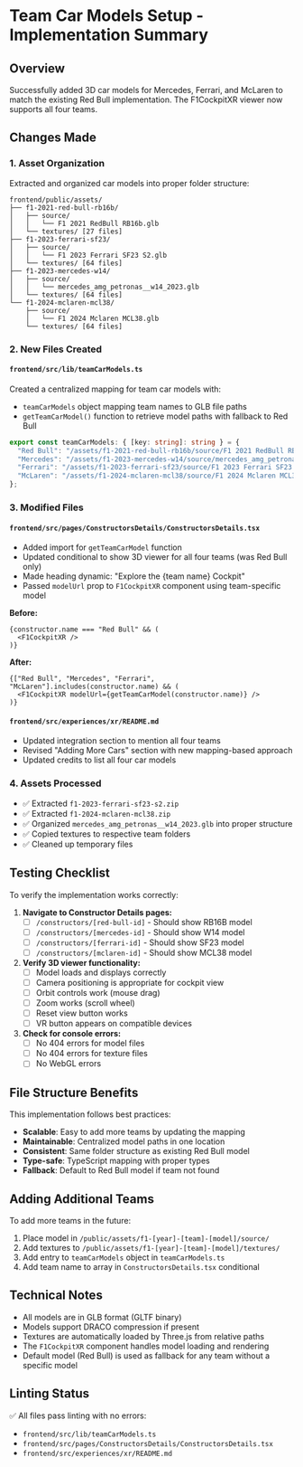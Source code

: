 # Team Car Models Setup - Implementation Summary

## Overview
Successfully added 3D car models for Mercedes, Ferrari, and McLaren to match the existing Red Bull implementation. The F1CockpitXR viewer now supports all four teams.

## Changes Made

### 1. Asset Organization
Extracted and organized car models into proper folder structure:

```
frontend/public/assets/
├── f1-2021-red-bull-rb16b/
│   ├── source/
│   │   └── F1 2021 RedBull RB16b.glb
│   └── textures/ [27 files]
├── f1-2023-ferrari-sf23/
│   ├── source/
│   │   └── F1 2023 Ferrari SF23 S2.glb
│   └── textures/ [64 files]
├── f1-2023-mercedes-w14/
│   ├── source/
│   │   └── mercedes_amg_petronas__w14_2023.glb
│   └── textures/ [64 files]
└── f1-2024-mclaren-mcl38/
    ├── source/
    │   └── F1 2024 Mclaren MCL38.glb
    └── textures/ [64 files]
```

### 2. New Files Created

#### `frontend/src/lib/teamCarModels.ts`
Created a centralized mapping for team car models with:
- `teamCarModels` object mapping team names to GLB file paths
- `getTeamCarModel()` function to retrieve model paths with fallback to Red Bull

```typescript
export const teamCarModels: { [key: string]: string } = {
  "Red Bull": "/assets/f1-2021-red-bull-rb16b/source/F1 2021 RedBull RB16b.glb",
  "Mercedes": "/assets/f1-2023-mercedes-w14/source/mercedes_amg_petronas__w14_2023.glb",
  "Ferrari": "/assets/f1-2023-ferrari-sf23/source/F1 2023 Ferrari SF23 S2.glb",
  "McLaren": "/assets/f1-2024-mclaren-mcl38/source/F1 2024 Mclaren MCL38.glb",
};
```

### 3. Modified Files

#### `frontend/src/pages/ConstructorsDetails/ConstructorsDetails.tsx`
- Added import for `getTeamCarModel` function
- Updated conditional to show 3D viewer for all four teams (was Red Bull only)
- Made heading dynamic: "Explore the {team name} Cockpit"
- Passed `modelUrl` prop to `F1CockpitXR` component using team-specific model

**Before:**
```tsx
{constructor.name === "Red Bull" && (
  <F1CockpitXR />
)}
```

**After:**
```tsx
{["Red Bull", "Mercedes", "Ferrari", "McLaren"].includes(constructor.name) && (
  <F1CockpitXR modelUrl={getTeamCarModel(constructor.name)} />
)}
```

#### `frontend/src/experiences/xr/README.md`
- Updated integration section to mention all four teams
- Revised "Adding More Cars" section with new mapping-based approach
- Updated credits to list all four car models

### 4. Assets Processed
- ✅ Extracted `f1-2023-ferrari-sf23-s2.zip`
- ✅ Extracted `f1-2024-mclaren-mcl38.zip`
- ✅ Organized `mercedes_amg_petronas__w14_2023.glb` into proper structure
- ✅ Copied textures to respective team folders
- ✅ Cleaned up temporary files

## Testing Checklist

To verify the implementation works correctly:

1. **Navigate to Constructor Details pages:**
   - [ ] `/constructors/[red-bull-id]` - Should show RB16B model
   - [ ] `/constructors/[mercedes-id]` - Should show W14 model
   - [ ] `/constructors/[ferrari-id]` - Should show SF23 model
   - [ ] `/constructors/[mclaren-id]` - Should show MCL38 model

2. **Verify 3D viewer functionality:**
   - [ ] Model loads and displays correctly
   - [ ] Camera positioning is appropriate for cockpit view
   - [ ] Orbit controls work (mouse drag)
   - [ ] Zoom works (scroll wheel)
   - [ ] Reset view button works
   - [ ] VR button appears on compatible devices

3. **Check for console errors:**
   - [ ] No 404 errors for model files
   - [ ] No 404 errors for texture files
   - [ ] No WebGL errors

## File Structure Benefits

This implementation follows best practices:
- **Scalable**: Easy to add more teams by updating the mapping
- **Maintainable**: Centralized model paths in one location
- **Consistent**: Same folder structure as existing Red Bull model
- **Type-safe**: TypeScript mapping with proper types
- **Fallback**: Default to Red Bull model if team not found

## Adding Additional Teams

To add more teams in the future:

1. Place model in `/public/assets/f1-[year]-[team]-[model]/source/`
2. Add textures to `/public/assets/f1-[year]-[team]-[model]/textures/`
3. Add entry to `teamCarModels` object in `teamCarModels.ts`
4. Add team name to array in `ConstructorsDetails.tsx` conditional

## Technical Notes

- All models are in GLB format (GLTF binary)
- Models support DRACO compression if present
- Textures are automatically loaded by Three.js from relative paths
- The `F1CockpitXR` component handles model loading and rendering
- Default model (Red Bull) is used as fallback for any team without a specific model

## Linting Status

✅ All files pass linting with no errors:
- `frontend/src/lib/teamCarModels.ts`
- `frontend/src/pages/ConstructorsDetails/ConstructorsDetails.tsx`
- `frontend/src/experiences/xr/README.md`

